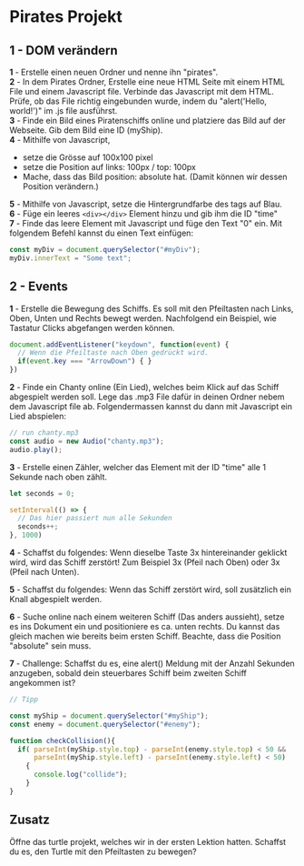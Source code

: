 # Pirates Projekt

## 1 - DOM verändern
**1** - Erstelle einen neuen Ordner und nenne ihn "pirates".<br>
**2** - In dem Pirates Ordner, Erstelle eine neue HTML Seite mit einem HTML File und einem Javascript file. Verbinde das Javascript mit dem HTML. Prüfe, ob das File richtig eingebunden wurde, indem du "alert('Hello, world!')" im .js file ausführst.<br>
**3** - Finde ein Bild eines Piratenschiffs online und platziere das Bild auf der Webseite. Gib dem Bild eine ID (myShip).<br>
**4** - Mithilfe von Javascript,
- setze die Grösse auf 100x100 pixel
- setze die Position auf links: 100px / top: 100px
- Mache, dass das Bild position: absolute hat. (Damit können wir dessen Position verändern.)

**5** - Mithilfe von Javascript, setze die Hintergrundfarbe des <body> tags auf Blau.<br>
**6** - Füge ein leeres
`<div></div>`
Element hinzu und gib ihm die ID "time"<br>
**7** - Finde das leere Element mit Javascript und füge den Text "0" ein. Mit folgendem Befehl kannst du einen Text einfügen:
```javascript
const myDiv = document.querySelector("#myDiv");
myDiv.innerText = "Some text";
```

## 2 - Events
**1** - Erstelle die Bewegung des Schiffs. Es soll mit den Pfeiltasten nach Links, Oben, Unten und Rechts bewegt werden. Nachfolgend ein Beispiel, wie Tastatur Clicks abgefangen werden können.

```javascript
document.addEventListener("keydown", function(event) {
  // Wenn die Pfeiltaste nach Oben gedrückt wird.
  if(event.key === "ArrowDown") { }
})
```

**2** - Finde ein Chanty online (Ein Lied), welches beim Klick auf das Schiff abgespielt werden soll. Lege das .mp3 File dafür in deinen Ordner nebem dem Javascript file ab. Folgendermassen kannst du dann mit Javascript ein Lied abspielen:

```javascript
// run chanty.mp3
const audio = new Audio("chanty.mp3");
audio.play();
```
**3** - Erstelle einen Zähler, welcher das Element mit der ID "time" alle 1 Sekunde nach oben zählt.
```javascript
let seconds = 0;

setInterval(() => {
  // Das hier passiert nun alle Sekunden
  seconds++;
}, 1000)
```

**4** - Schaffst du folgendes: Wenn dieselbe Taste 3x hintereinander geklickt wird, wird das Schiff zerstört! Zum Beispiel 3x (Pfeil nach Oben) oder 3x (Pfeil nach Unten).

**5** - Schaffst du folgendes: Wenn das Schiff zerstört wird, soll zusätzlich ein Knall abgespielt werden.

**6** - Suche online nach einem weiteren Schiff (Das anders aussieht), setze es ins Dokument ein und positioniere es ca. unten rechts. Du kannst das gleich machen wie bereits beim ersten Schiff. Beachte, dass die Position "absolute" sein muss.

**7** - Challenge: Schaffst du es, eine alert() Meldung mit der Anzahl Sekunden anzugeben, sobald dein steuerbares Schiff beim zweiten Schiff angekommen ist?

```javascript
// Tipp

const myShip = document.querySelector("#myShip");
const enemy = document.querySelector("#enemy");

function checkCollision(){
  if( parseInt(myShip.style.top) - parseInt(enemy.style.top) < 50 &&
      parseInt(myShip.style.left) - parseInt(enemy.style.left) < 50)
    {
      console.log("collide");
    }
}
```

## Zusatz
Öffne das turtle projekt, welches wir in der ersten Lektion hatten. Schaffst du es, den Turtle mit den Pfeiltasten zu bewegen?
